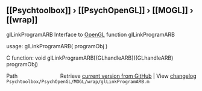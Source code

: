 ## [[Psychtoolbox]] &#8250; [[PsychOpenGL]] &#8250; [[MOGL]] &#8250; [[wrap]]

glLinkProgramARB  Interface to [OpenGL](OpenGL) function glLinkProgramARB  
  
usage:  glLinkProgramARB( programObj )  
  
C function:  void glLinkProgramARB[(GLhandleARB]((GLhandleARB) programObj)  




<div class="code_header" style="text-align:right;">
  <span style="float:left;">Path&nbsp;&nbsp;</span> <span class="counter">Retrieve <a href=
  "https://raw.github.com/Psychtoolbox-3/Psychtoolbox-3/beta/Psychtoolbox/PsychOpenGL/MOGL/wrap/glLinkProgramARB.m">current version from GitHub</a> | View <a href=
  "https://github.com/Psychtoolbox-3/Psychtoolbox-3/commits/beta/Psychtoolbox/PsychOpenGL/MOGL/wrap/glLinkProgramARB.m">changelog</a></span>
</div>
<div class="code">
  <code>Psychtoolbox/PsychOpenGL/MOGL/wrap/glLinkProgramARB.m</code>
</div>

